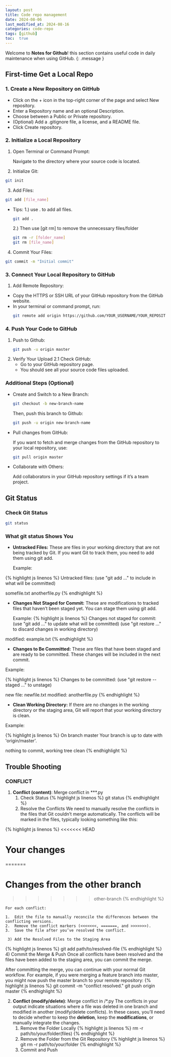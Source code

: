 ```yaml
---
layout: post
title: Code repo management
date: 2024-08-06 
last_modified_at: 2024-08-16
categories: code-repo
tags: [github]
toc:  true
---
```

Welcome to **Notes for Github**! this section contains useful code in daily maintenance when using GitHub.
{: .message }


## First-time Get a Local Repo

### 1. Create a New Repository on GitHub 
-	Click on the + icon in the top-right corner of the page and select New repository.
-	Enter a Repository name and an optional Description.
-	Choose between a Public or Private repository.
-	(Optional) Add a .gitignore file, a license, and a README file.
-	Click Create repository.

### 2. Initialize a Local Repository
1. 	Open Terminal or Command Prompt:

	Navigate to the directory where your source code is located.

2.	 Initialize Git:
  ``` bash
git init
  ```

3.	 Add Files:
``` bash
git add [file_name] 
```
 -	Tips: 
	1.) use . to add all files.
	``` bash
	git add .
	```
	2.) Then use [git rm] to remove the unnecessary files/folder
	``` bash
	git rm -r [folder_name]
	git rm [file_name]
	```

4.	 Commit Your Files:
``` bash
git commit -m "Initial commit"
```


	

### 3. Connect Your Local Repository to GitHub

1.	Add Remote Repository:
-	Copy the HTTPS or SSH URL of your GitHub repository from the GitHub website.
-	In your terminal or command prompt, run:
  	``` bash
	git remote add origin https://github.com/YOUR_USERNAME/YOUR_REPOSITORY_NAME.git
	```

### 4. Push Your Code to GitHub

1. Push to Github:
	``` bash
	git push -u origin master
	```
2. Verify Your Upload
	2.1 Check GitHub:
	-	Go to your GitHub repository page.
	-	You should see all your source code files uploaded.


### Additional Steps (Optional)

- Create and Switch to a New Branch:
	``` bash
	git checkout -b new-branch-name
	```

	Then, push this branch to Github:
	``` bash
	git push -u origin new-branch-name
	```

- Pull changes from GitHub:

	If you want to fetch and merge changes from the GitHub repository to your local repository, use:

	``` bash
	git pull origin master
	```

- Collaborate with Others:

	Add collaborators in your GitHub repository settings if it’s a team project.


## Git Status

### Check Git Status
``` bash
git status
```

### What git status Shows You
- **Untracked Files:** These are files in your working directory that are not being tracked by Git. If you want Git to track them, you need to add them using git add.

 	Example:

{% highlight js linenos %}
Untracked files:
(use "git add <file>..." to include in what will be committed)

somefile.txt
anotherfile.py
{% endhighlight %}

- **Changes Not Staged for Commit:** These are modifications to tracked files that haven’t been staged yet. You can stage them using git add.

	Example:
{% highlight js linenos %}
Changes not staged for commit:
 (use "git add <file>..." to update what will be committed)
 (use "git restore <file>..." to discard changes in working directory)
	
modified:   example.txt
{% endhighlight %}

- **Changes to Be Committed:** These are files that have been staged and are ready to be committed. These changes will be included in the next commit.

Example:

{% highlight js linenos %}
Changes to be committed:
  (use "git restore --staged <file>..." to unstage)

new file:   newfile.txt
modified:   anotherfile.py
{% endhighlight %}

- **Clean Working Directory:** If there are no changes in the working directory or the staging area, Git will report that your working directory is clean.

Example:

{% highlight js linenos %}
On branch master
Your branch is up to date with 'origin/master'.

nothing to commit, working tree clean
{% endhighlight %}

## Trouble Shooting
### CONFLICT
1. **Conflict (content)**: Merge conflict in ***.py
     1) Check Status
{% highlight js linenos %}
git status
{% endhighlight %}
     2) Resolve the Conflicts
	We need to manually resolve the conflicts in the files that Git couldn’t merge automatically. The conflicts will be marked in the files, typically looking something like this:

{% highlight js linenos %}
<<<<<<< HEAD
# Your changes
=======
# Changes from the other branch
>>>>>>> other-branch
{% endhighlight %}
 
	For each conflict:

	1.	Edit the file to manually reconcile the differences between the conflicting versions.
	2.	Remove the conflict markers (<<<<<<<, =======, and >>>>>>>).
	3.	Save the file after you’ve resolved the conflict.

     3) Add the Resolved Files to the Staging Area
{% highlight js linenos %}
git add path/to/resolved-file
{% endhighlight %}
     4) Commit the Merge & Push 
  	Once all conflicts have been resolved and the files have been added to the staging area, you can commit the merge.

After committing the merge, you can continue with your normal Git workflow. For example, if you were merging a feature branch into master, you might now push the master branch to your remote repository:
{% highlight js linenos %}
git commit -m "conflict resolved."
git push origin master
{% endhighlight %}

2. **Conflict (modify/delete)**: Merge conflict in /*.py
The conflicts in your output indicate situations where a file was deleted in one branch and modified in another (modify/delete conflicts). In these cases, you’ll need to decide whether to keep the **deletion**, keep the **modifications**, or manually integrate the changes.
	1) Remove the Folder Locally
{% highlight js linenos %}
rm -r path/to/your/folder(files)
{% endhighlight %}
 	2) Remove the Folder from the Git Repository
{% highlight js linenos %}
git rm -r path/to/your/folder
{% endhighlight %}
 	3) Commit and Push
